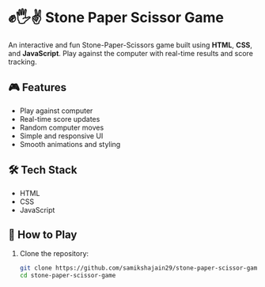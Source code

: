 # ✊🖐✌️ Stone Paper Scissor Game

An interactive and fun Stone-Paper-Scissors game built using **HTML**, **CSS**, and **JavaScript**. Play against the computer with real-time results and score tracking.

## 🎮 Features

- Play against computer
- Real-time score updates
- Random computer moves
- Simple and responsive UI
- Smooth animations and styling

## 🛠️ Tech Stack

- HTML  
- CSS  
- JavaScript

## 🚀 How to Play

1. Clone the repository:
   ```bash
   git clone https://github.com/samikshajain29/stone-paper-scissor-game.git
   cd stone-paper-scissor-game
